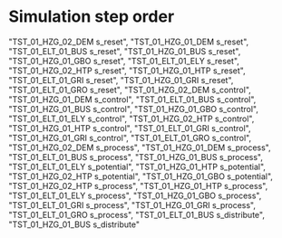 # Simulation step order
"TST_01_HZG_02_DEM s_reset",
"TST_01_HZG_01_DEM s_reset",
"TST_01_ELT_01_BUS s_reset",
"TST_01_HZG_01_BUS s_reset",
"TST_01_HZG_01_GBO s_reset",
"TST_01_ELT_01_ELY s_reset",
"TST_01_HZG_02_HTP s_reset",
"TST_01_HZG_01_HTP s_reset",
"TST_01_ELT_01_GRI s_reset",
"TST_01_HZG_01_GRI s_reset",
"TST_01_ELT_01_GRO s_reset",
"TST_01_HZG_02_DEM s_control",
"TST_01_HZG_01_DEM s_control",
"TST_01_ELT_01_BUS s_control",
"TST_01_HZG_01_BUS s_control",
"TST_01_HZG_01_GBO s_control",
"TST_01_ELT_01_ELY s_control",
"TST_01_HZG_02_HTP s_control",
"TST_01_HZG_01_HTP s_control",
"TST_01_ELT_01_GRI s_control",
"TST_01_HZG_01_GRI s_control",
"TST_01_ELT_01_GRO s_control",
"TST_01_HZG_02_DEM s_process",
"TST_01_HZG_01_DEM s_process",
"TST_01_ELT_01_BUS s_process",
"TST_01_HZG_01_BUS s_process",
"TST_01_ELT_01_ELY s_potential",
"TST_01_HZG_01_HTP s_potential",
"TST_01_HZG_02_HTP s_potential",
"TST_01_HZG_01_GBO s_potential",
"TST_01_HZG_02_HTP s_process",
"TST_01_HZG_01_HTP s_process",
"TST_01_ELT_01_ELY s_process",
"TST_01_HZG_01_GBO s_process",
"TST_01_ELT_01_GRI s_process",
"TST_01_HZG_01_GRI s_process",
"TST_01_ELT_01_GRO s_process",
"TST_01_ELT_01_BUS s_distribute",
"TST_01_HZG_01_BUS s_distribute"
